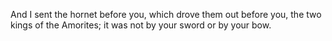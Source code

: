 And I sent the hornet before you, which drove them out before you, the two kings of the Amorites; it was not by your sword or by your bow.
